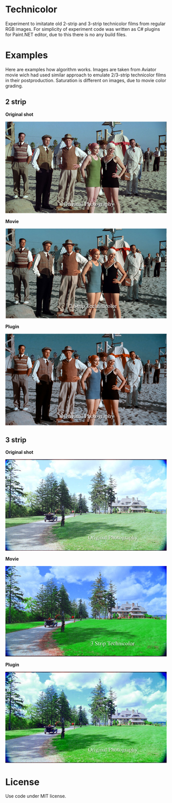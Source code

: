 # Technicolor #

Experiment to imitatate old 2-strip and 3-strip technicolor films from regular RGB images. For simplicity of experiment code was written as C# plugins for Paint.NET editor, due to this there is no any build files.

# Examples #

Here are examples how algorithm works. Images are taken from Aviator movie wich had used similar approach to emulate 2/3-strip technicolor films in their postproduction. Saturation is different on images, due to movie color grading. 

## 2 strip ##

**Original shot**

![](images/2strip-original.jpg)

**Movie**

![](images/2strip-movie.jpg)

**Plugin**

![](images/2strip-plugin.jpg)

## 3 strip ##

**Original shot**

![](images/3strip-original.jpg)

**Movie**

![](images/3strip-movie.jpg)

**Plugin**

![](images/3strip-plugin.jpg)

# License

Use code under MIT license.